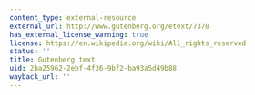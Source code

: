 ```yaml
---
content_type: external-resource
external_url: http://www.gutenberg.org/etext/7370
has_external_license_warning: true
license: https://en.wikipedia.org/wiki/All_rights_reserved
status: ''
title: Gutenberg text
uid: 2ba25962-2ebf-4f36-9bf2-ba93a5d49b88
wayback_url: ''
---
```

